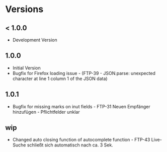# Versions

## < 1.0.0
- Development Version

## 1.0.0
- Initial Version
- Bugfix for Firefox loading issue - (FTP-39 - JSON.parse: unexpected character at line 1 column 1 of the JSON data)

## 1.0.1
- Bugfix for missing marks on inut fields - FTP-31 Neuen Empfänger hinzufügen - Pflichtfelder unklar

## wip
- Changed auto closing function of autocomplete function - FTP-43 Live-Suche schließt sich automatisch nach ca. 3 Sek.